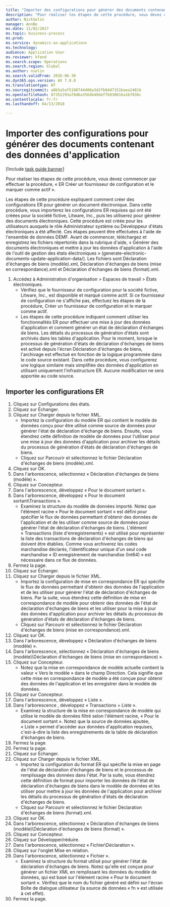 ```yaml
--- 
title: "Importer des configurations pour générer des documents contenant des données d'application"
description: "Pour réaliser les étapes de cette procédure, vous devez commencer par effectuer la procédure, « ER Créer un fournisseur de configuration et le marquer comme actif »."
author: NickSelin
manager: AnnBe
ms.date: 11/02/2017
ms.topic: business-process
ms.prod: 
ms.service: dynamics-ax-applications
ms.technology: 
audience: Application User
ms.reviewer: kfend
ms.search.scope: Operations
ms.search.region: Global
ms.author: nselin
ms.search.validFrom: 2016-06-30
ms.dyn365.ops.version: AX 7.0.0
ms.translationtype: HT
ms.sourcegitcommit: a8b5a5af5108744406a3d2fb84d7151baea2481b
ms.openlocfilehash: 87352293a78d6a356db49deffb930016a1bf836c
ms.contentlocale: fr-fr
ms.lasthandoff: 04/13/2018

---
```

# <a name="import-configurations-to-generate-documents-with-application-data"></a>Importer des configurations pour générer des documents contenant des données d'application

[!include [task guide banner](../../includes/task-guide-banner.md)]

Pour réaliser les étapes de cette procédure, vous devez commencer par effectuer la procédure, « ER Créer un fournisseur de configuration et le marquer comme actif ».

Les étapes de cette procédure expliquent comment créer des configurations ER pour générer un document électronique. Dans cette procédure, vous importerez les configurations ER requises qui ont été créées pour la société fictive, Litware, Inc., puis les utiliserez pour générer des documents électroniques. Cette procédure est créée pour les utilisateurs auxquels le rôle Administrateur système ou Développeur d'états électroniques a été affecté. Ces étapes peuvent être effectuées à l'aide de l'ensemble de données DEMF. Avant de commencer, téléchargez et enregistrez les fichiers répertoriés dans la rubrique d'aide, « Générer des documents électroniques et mettre à jour les données d'application à l'aide de l'outil de gestion des états électroniques » (generate-electronic-documents-update-application-data/). Les fichiers sont Déclaration d'échanges de biens (modèle).xml, Déclaration d'échanges de biens (mise en correspondance).xml et Déclaration d'échanges de biens (format).xml.

1. Accédez à Administration d'organisation > Espaces de travail > États électroniques.
    * Vérifiez que le fournisseur de configuration pour la société fictive, Litware, Inc., est disponible et marqué comme actif. Si ce fournisseur de configuration ne s'affiche pas, effectuez les étapes de la procédure, Créer un fournisseur de configuration et le marquer comme actif.  
    * Les étapes de cette procédure indiquent comment utiliser les fonctionnalités ER pour effectuer une mise à jour des données d'application et comment générer un état de déclaration d'échanges de biens. Les détails du processus de génération d'états sont archivés dans les tables d'application. Pour le moment, lorsque le processus de génération d'états de déclaration d'échanges de biens est activé depuis l'écran Déclaration d'échanges de biens, l'archivage est effectué en fonction de la logique programmée dans le code source existant. Dans cette procédure, vous configurerez une logique similaire mais simplifiée des données d'application en utilisant uniquement l'infrastructure ER. Aucune modification ne sera apportée au code source.   

## <a name="import-er-configurations"></a>Importer les configurations ER
1. Cliquez sur Configurations des états.
2. Cliquez sur Échanger.
3. Cliquez sur Charger depuis le fichier XML.
    * Importez la configuration du modèle ER qui contient le modèle de données conçu pour être utilisé comme source de données pour générer l'état de déclaration d'échange de biens. Ensuite, vous étendrez cette définition de modèle de données pour l'utiliser pour une mise à jour des données d'application pour archiver les détails du processus de génération d'états de déclaration d'échanges de biens.   
    * Cliquez sur Parcourir et sélectionnez le fichier Déclaration d'échanges de biens (modèle).xml.  
4. Cliquez sur OK.
5. Dans l'arborescence, sélectionnez « Déclaration d'échanges de biens (modèle) ».
6. Cliquez sur Concepteur.
7. Dans l'arborescence, développez « Pour le document sortant ».
8. Dans l'arborescence, développez « Pour le document sortant\Transactions ».
    * Examinez la structure du modèle de données importé. Notez que l'élément racine « Pour le document sortant » est défini pour spécifier le flux de données permettant d'obtenir des données de l'application et de les utiliser comme source de données pour générer l'état de déclaration d'échanges de biens. L'élément « Transactions (liste d'enregistrements) » est utilisé pour représenter la liste des transactions de déclaration d'échanges de biens qui doivent être établies. Comme vous archiverez les codes marchandise déclarés, l'identificateur unique d'un seul code marchandise « ID enregistrement de marchandise (Int64) » est nécessaire dans ce flux de données.   
9. Fermez la page.
10. Cliquez sur Échanger.
11. Cliquez sur Charger depuis le fichier XML.
    * Importez la configuration de mise en correspondance ER qui spécifie le flux de données permettant d'obtenir des données de l'application et de les utiliser pour générer l'état de déclaration d'échanges de biens. Par la suite, vous étendrez cette définition de mise en correspondance de modèle pour obtenir des données de l'état de déclaration d'échanges de biens et les utiliser pour la mise à jour des données d'application pour archiver les détails du processus de génération d'états de déclaration d'échanges de biens.   
    * Cliquez sur Parcourir et sélectionnez le fichier Déclaration d'échanges de biens (mise en correspondance).xml.  
12. Cliquez sur OK.
13. Dans l'arborescence, développez « Déclaration d'échanges de biens (modèle) ».
14. Dans l'arborescence, sélectionnez « Déclaration d'échanges de biens (modèle)\Déclaration d'échanges de biens (mise en correspondance) ».
15. Cliquez sur Concepteur.
    * Notez que la mise en correspondance de modèle actuelle contient la valeur « Vers le modèle » dans le champ Direction. Cela signifie que cette mise en correspondance de modèle a été conçue pour obtenir des données de l'application et les enregistrer dans le modèle de données.  
16. Cliquez sur Concepteur.
17. Dans l'arborescence, développez « Liste ».
18. Dans l'arborescence , développez « Transactions = Liste ».
    * Examinez la structure de la mise en correspondance de modèle qui utilise le modèle de données filtré selon l'élément racine, « Pour le document sortant ». Notez que la source de données ajoutée, « Liste » permet d'accéder aux données d'application requises, c'est-à-dire la liste des enregistrements de la table de déclaration d'échanges de biens.  
19. Fermez la page.
20. Fermez la page.
21. Cliquez sur Échanger.
22. Cliquez sur Charger depuis le fichier XML.
    * Importez la configuration du format ER qui spécifie la mise en page de l'état de déclaration d'échanges de biens et le processus de remplissage des données dans l'état. Par la suite, vous étendrez cette définition de format pour importer les données de l'état de déclaration d'échanges de biens dans le modèle de données et les utiliser pour mettre à jour les données de l'application pour archiver les détails du processus de génération d'états de déclaration d'échanges de biens.   
    * Cliquez sur Parcourir et sélectionnez le fichier Déclaration d'échanges de biens (format).xml.  
23. Cliquez sur OK.
24. Dans l'arborescence, sélectionnez « Déclaration d'échanges de biens (modèle)\Déclaration d'échanges de biens (format) ».
25. Cliquez sur Concepteur.
26. Cliquez sur Développer/réduire.
27. Dans l'arborescence, sélectionnez « Fichier\Déclaration ».
28. Cliquez sur l'onglet Mise en relation.
29. Dans l'arborescence, sélectionnez « Fichier ».
    * Examinez la structure du format utilisé pour générer l'état de déclaration d'échanges de biens. Notez qu'elle est conçue pour générer un fichier XML en remplissant les données du modèle de données, qui est basé sur l'élément racine « Pour le document sortant ». Vérifiez que le nom du fichier généré est défini sur l'écran Boîte de dialogue utilisateur (la source de données « fn » est utilisée à cet effet).   
30. Fermez la page.


